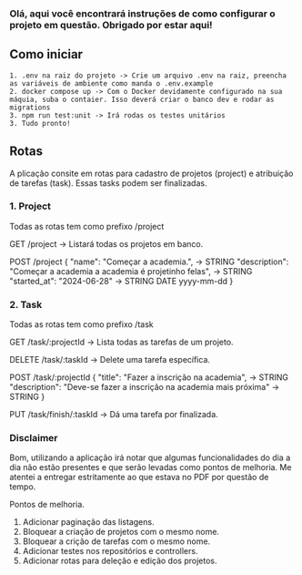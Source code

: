 ### Olá, aqui você encontrará instruções de como configurar o projeto em questão. Obrigado por estar aqui!

## Como iniciar

```
1. .env na raiz do projeto -> Crie um arquivo .env na raiz, preencha as variáveis de ambiente como manda o .env.example
2. docker compose up -> Com o Docker devidamente configurado na sua máquia, suba o contaier. Isso deverá criar o banco dev e rodar as migrations
3. npm run test:unit -> Irá rodas os testes unitários
3. Tudo pronto!
```

## Rotas

A plicação consite em rotas para cadastro de projetos (project) e atribuição de tarefas (task). Essas tasks podem ser finalizadas.

### 1. Project

Todas as rotas tem como prefixo /project

GET /project -> Listará todas os projetos em banco.

POST /project
{
"name": "Começar a academia.", -> STRING
"description": "Começar a academia a academia é projetinho felas", -> STRING
"started_at": "2024-06-28" -> STRING DATE yyyy-mm-dd
}

### 2. Task

Todas as rotas tem como prefixo /task

GET /task/:projectId -> Lista todas as tarefas de um projeto.

DELETE /task/:taskId -> Delete uma tarefa específica.

POST /task/:projectId
{
"title": "Fazer a inscrição na academia", -> STRING
"description": "Deve-se fazer a inscrição na academia mais próxima" -> STRING
}

PUT /task/finish/:taskId -> Dá uma tarefa por finalizada.

### Disclaimer

Bom, utilizando a aplicação irá notar que algumas funcionalidades do dia a dia não estão presentes e que serão levadas como pontos de melhoria. Me atentei a entregar estritamente ao que estava no PDF por questão de tempo.

Pontos de melhoria.

1. Adicionar paginação das listagens.
2. Bloquear a criação de projetos com o mesmo nome.
3. Bloquear a crição de tarefas com o mesmo nome.
4. Adicionar testes nos repositórios e controllers.
5. Adicionar rotas para deleção e edição dos projetos.
